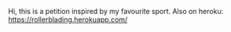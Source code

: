 Hi, this is a petition inspired by my favourite sport.
Also on heroku: https://rollerblading.herokuapp.com/
